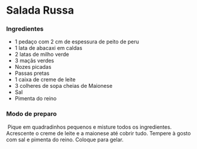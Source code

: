 # Salada Russa

### Ingredientes 

* 1 pedaço com 2 cm de espessura de peito de peru
* 1 lata de abacaxi em caldas
* 2 latas de milho verde
* 3 maçãs verdes
* Nozes picadas
* Passas pretas
* 1 caixa de creme de leite
* 3 colheres de sopa cheias de Maionese
* Sal
* Pimenta do reino



### Modo de preparo

​	Pique em quadradinhos pequenos e misture todos os ingredientes. Acrescente o creme de leite e a maionese até cobrir tudo. Tempere à gosto com sal e pimenta do reino. Coloque para gelar.



